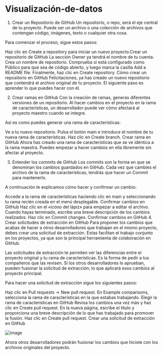 # Visualización-de-datos

1. Crear un Repositorio de GitHub
Un repositorio, o repo, será el eje central de tu proyecto. Puede ser un archivo o una colección de archivos que contengan código, imágenes, texto o cualquier otra cosa.

Para comenzar el proceso, sigue estos pasos:

Haz clic en Create a repository para iniciar un nuevo proyecto.Crear un repositorio de GitHub
La sección Owner ya tendrá el nombre de tu cuenta. Crea un nombre de repositorio. Comprueba si está configurado como Público para que sea de código abierto, y luego marca la casilla Add a README file. Finalmente, haz clic en Create repository.
Cómo crear un repositorio en GitHub
Felicitaciones, ya has creado un nuevo repositorio que contendrá el archivo original de tu proyecto. El siguiente paso es aprender lo que puedes hacer con él.

2. Crear ramas en GitHub
Con la creación de ramas, generas diferentes versiones de un repositorio. Al hacer cambios en el proyecto en la rama de características, un desarrollador puede ver cómo afectará al proyecto maestro cuando se integre.

Así es como puedes generar una rama de características:

Ve a tu nuevo repositorio. Pulsa el botón main e introduce el nombre de tu nueva rama de características. Haz clic en Create branch.
Crear rama en GitHub
Ahora has creado una rama de características que se ve idéntica a la rama maestra. Puedes empezar a hacer cambios en ella libremente sin afectar al proyecto.

3. Entender los commits de GitHub
Los commits son la forma en que se denominan los cambios guardados en GitHub. Cada vez que cambies el archivo de la rama de características, tendrás que hacer un Commit para mantenerlo.

A continuación te explicamos cómo hacer y confirmar un cambio:

Accede a la rama de características haciendo clic en main y seleccionando tu rama recién creada en el menú desplegable.
Confirmar cambios en GitHub
Haz clic en el «icono del lápiz» para empezar a editar el archivo. Cuando hayas terminado, escribe una breve descripción de los cambios realizados. Haz clic en Commit changes.
Confirmar cambios en GitHub
4. Crear solicitudes de extracción en GitHub
Para proponer los cambios que acabas de hacer a otros desarrolladores que trabajan en el mismo proyecto, debes crear una solicitud de extracción. Estas facilitan el trabajo conjunto en los proyectos, ya que son la principal herramienta de colaboración en GitHub.

Las solicitudes de extracción te permiten ver las diferencias entre el proyecto original y tu rama de características. Es la forma de pedir a tus compañeros que las revisen. Si los otros desarrolladores lo aprueban, pueden fusionar la solicitud de extracción, lo que aplicará esos cambios al proyecto principal.

Para hacer una solicitud de extracción sigue los siguientes pasos:

Haz clic en Pull requests -> New pull request. En Example comparisons, selecciona la rama de características en la que estabas trabajando.
Elegir la rama de características en GitHub
Revisa los cambios una vez más y haz clic en Create pull request. En la nueva página, escribe el título y proporciona una breve descripción de lo que has trabajado para promover la fusión. Haz clic en Create pull request.
Crear una solicitud de extracción en GitHub

![image](https://github.com/victoriglesias5/Visualizaci-n-de-datos/assets/148871986/0da5e449-2cb9-4214-b204-869eb7ec2e33)

Ahora otros desarrolladores podrán fusionar los cambios que hiciste con los archivos originales del proyecto.
